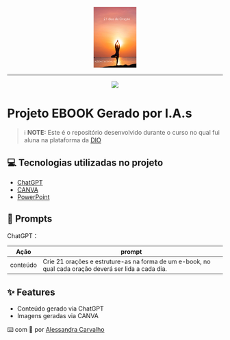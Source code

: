 <p align="center">
    <img width="100" src="https://github.com/alesscarv/prompts-recipe-to-create-a-ebook/blob/main/capa.png">
</p>


-------


<p align="center">
<img 
    src="./assets/cover.png"
    width="400"  
/>
</p>

# Projeto EBOOK Gerado por I.A.s


 > ℹ️ **NOTE:** Este é o repositório desenvolvido durante o curso no qual fui aluna na plataforma da [DIO](https://dio.me)


## 💻 Tecnologias utilizadas no projeto

- [ChatGPT](https://chat.openai.com/) 
- [CANVA](https://www.canva.com/)
- [PowerPoint](https://www.microsoft.com/en/microsoft-365/powerpoint)

## 🧠 Prompts


ChatGPT：

|   Ação   | prompt                                                                                                                                                                                                                                                                         |
| :------: | ------------------------------------------------------------------------------------------------------------------------------------------------------------------------------------------------------------------------------------------------------------------------------ |
| conteúdo | Crie 21 orações e estruture-as na forma de um e-book, no qual cada oração deverá ser lida a cada dia. |



## ✨ Features

- Conteúdo gerado via ChatGPT
- Imagens geradas via CANVA



⌨️ com 💜 por [Alessandra Carvalho](https://github.com/alesscarv)
